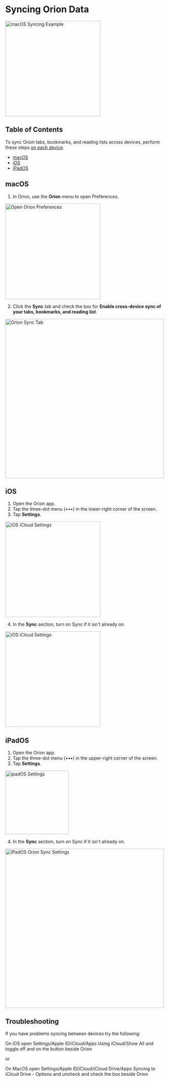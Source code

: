# Syncing Orion Data

<img src="media/macos_sync_example.png" width="300" alt="macOS Syncing Example"><br />

## Table of Contents

To sync Orion tabs, bookmarks, and reading lists across devices, perform these steps <u>on each device</u>.

- [macOS](#syncing_macos)
- [iOS](#syncing_ios)
- [iPadOS](#syncing_ipados)

<a name="syncing_macos"></a>
## macOS

1. In Orion, use the **Orion** menu to open Preferences.

<img src="media/macos_orion_prefs_menu.png" width="300" alt="Open Orion Preferences"><br />

2. Click the **Sync** tab and check the box for **Enable cross-device sync of your tabs, bookmarks, and reading list**.

<img src="media/macos_orion_sync_tab.png" width="500" alt="Orion Sync Tab"><br />

<a name="syncing_ios"></a>
## iOS

1. Open the Orion app.
2. Tap the three-dot menu (•••) in the lower-right corner of the screen.
3. Tap **Settings**.

<img src="media/ios_settings.png" width="300" alt="iOS iCloud Settings"><br />

4. In the **Sync** section, turn on Sync if it isn't already on.

<img src="media/ios_sync_settings.png" width="300" alt="iOS iCloud Settings"><br />

<a name="syncing_ipados"></a>
## iPadOS

1. Open the Orion app.
2. Tap the three-dot menu (•••) in the upper-right corner of the screen.
3. Tap **Settings**.

<img src="media/ipados_settings.png" width="200" alt="ipadOS Settings"><br />

4. In the **Sync** section, turn on Sync if it isn't already on.

<img src="media/ipados_sync_settings.png" width="500" alt="iPadOS Orion Sync Settings"><br />

## Troubleshooting

If you have problems syncing between devices try the following:

On iOS open Settings/Apple ID/iCloud/Apps Using iCloud/Show All  and toggle off and on the button beside Orion       

or

On MacOS open Settings/Apple ID/iCloud/iCloud Drive/Apps Syncing to iCloud Drive - Options  and uncheck and check the box beside Orion
